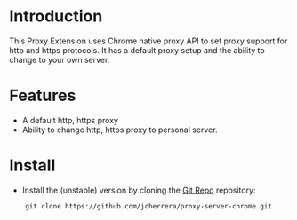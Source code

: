 # Introduction
This Proxy Extension uses Chrome native proxy API to set proxy support for http 
and https protocols. It has a default proxy setup and the ability to change to your own server.

# Features
* A default http, https proxy 
* Ability to change http, https proxy to personal server.


# Install
* Install the (unstable) version by cloning the [Git Repo](https://github.com/jcherrera/proxy-server-chrome.git) repository:

```
    git clone https://github.com/jcherrera/proxy-server-chrome.git
```

